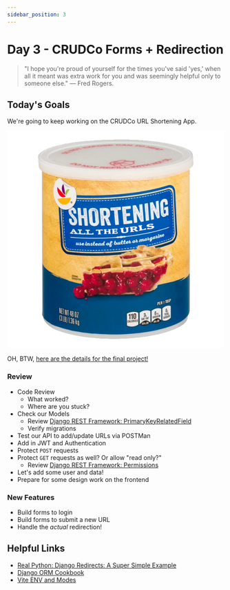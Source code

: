 ```yaml
---
sidebar_position: 3
---
```


# Day 3 - CRUDCo Forms + Redirection

> "I hope you're proud of yourself for the times you've said 'yes,' when all it meant was extra work for you and was seemingly helpful only to someone else." — Fred Rogers.

## Today's Goals

We're going to keep working on the CRUDCo URL Shortening App.

![It's More URL Shortening!](./img/shortening2.png)

OH, BTW, [here are the details for the final project!](../../final-project/)

### Review

* Code Review
  * What worked?
  * Where are you stuck?
* Check our Models
  * Review [Django REST Framework: PrimaryKeyRelatedField](https://www.django-rest-framework.org/api-guide/relations/#primarykeyrelatedfield)
  * Verify migrations
* Test our API to add/update URLs via POSTMan
* Add in JWT and Authentication
* Protect `POST` requests
* Protect `GET` requests as well? Or allow "read only?"
  * Review [Django REST Framework: Permissions](https://www.django-rest-framework.org/api-guide/permissions/)
* Let's add some user and data!
* Prepare for some design work on the frontend

### New Features

* Build forms to login
* Build forms to submit a new URL
* Handle the _actual_ redirection!

## Helpful Links

* [Real Python: Django Redirects: A Super Simple Example](https://realpython.com/django-redirects/#django-redirects-a-super-simple-example)
* [Django ORM Cookbook](https://books.agiliq.com/projects/django-orm-cookbook/en/latest/index.html)
* [Vite ENV and Modes](https://vitejs.dev/guide/env-and-mode.html)

